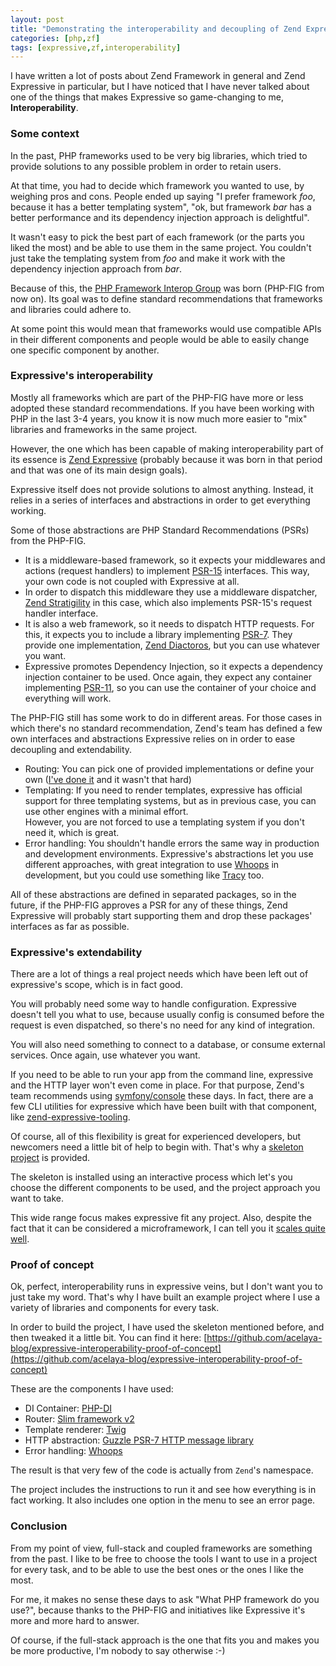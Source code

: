 ```yaml
---
layout: post
title: "Demonstrating the interoperability and decoupling of Zend Expressive"
categories: [php,zf]
tags: [expressive,zf,interoperability]
---
```


I have written a lot of posts about Zend Framework in general and Zend Expressive in particular, but I have noticed that I have never talked about one of the things that makes Expressive so game-changing to me, **Interoperability**.

### Some context

In the past, PHP frameworks used to be very big libraries, which tried to provide solutions to any possible problem in order to retain users.

At that time, you had to decide which framework you wanted to use, by weighing pros and cons. People ended up saying "I prefer framework *foo*, because it has a better templating system", "ok, but framework *bar* has a better performance and its dependency injection approach is delightful".

It wasn't easy to pick the best part of each framework (or the parts you liked the most) and be able to use them in the same project. You couldn't just take the templating system from *foo* and make it work with the dependency injection approach from *bar*.

Because of this, the [PHP Framework Interop Group](https://www.php-fig.org/) was born (PHP-FIG from now on). Its goal was to define standard recommendations that frameworks and libraries could adhere to.

At some point this would mean that frameworks would use compatible APIs in their different components and people would be able to easily change one specific component by another.

### Expressive's interoperability

Mostly all frameworks which are part of the PHP-FIG have more or less adopted these standard recommendations. If you have been working with PHP in the last 3-4 years, you know it is now much more easier to "mix" libraries and frameworks in the same project.

However, the one which has been capable of making interoperability part of its essence is [Zend Expressive](https://docs.zendframework.com/zend-expressive/) (probably because it was born in that period and that was one of its main design goals).

Expressive itself does not provide solutions to almost anything. Instead, it relies in a series of interfaces and abstractions in order to get everything working.

Some of those abstractions are PHP Standard Recommendations (PSRs) from the PHP-FIG.

* It is a middleware-based framework, so it expects your middlewares and actions (request handlers) to implement [PSR-15](https://www.php-fig.org/psr/psr-15/) interfaces. This way, your own code is not coupled with Expressive at all.
* In order to dispatch this middleware they use a middleware dispatcher, [Zend Stratigility](https://docs.zendframework.com/zend-stratigility/) in this case, which also implements PSR-15's request handler interface.
* It is also a web framework, so it needs to dispatch HTTP requests. For this, it expects you to include a library implementing [PSR-7](https://www.php-fig.org/psr/psr-7/). They provide one implementation, [Zend Diactoros](https://docs.zendframework.com/zend-diactoros/), but you can use whatever you want.
* Expressive promotes Dependency Injection, so it expects a dependency injection container to be used. Once again, they expect any container implementing [PSR-11](https://www.php-fig.org/psr/psr-11/), so you can use the container of your choice and everything will work.

The PHP-FIG still has some work to do in different areas. For those cases in which there's no standard recommendation, Zend's team has defined a few own interfaces and abstractions Expressive relies on in order to ease decoupling and extendability.

* Routing: You can pick one of provided implementations or define your own ([I've done it](https://github.com/acelaya/expressive-slim-router) and it wasn't that hard)
* Templating: If you need to render templates, expressive has official support for three templating systems, but as in previous case, you can use other engines with a minimal effort.<br>
However, you are not forced to use a templating system if you don't need it, which is great.
* Error handling: You shouldn't handle errors the same way in production and development environments. Expressive's abstractions let you use different approaches, with great integration to use [Whoops](http://filp.github.io/whoops/) in development, but you could use something like [Tracy](https://tracy.nette.org/en/) too.

All of these abstractions are defined in separated packages, so in the future, if the PHP-FIG approves a PSR for any of these things, Zend Expressive will probably start supporting them and drop these packages' interfaces as far as possible.

### Expressive's extendability

There are a lot of things a real project needs which have been left out of expressive's scope, which is in fact good.

You will probably need some way to handle configuration. Expressive doesn't tell you what to use, because usually config is consumed before the request is even dispatched, so there's no need for any kind of integration.

You will also need something to connect to a database, or consume external services. Once again, use whatever you want.

If you need to be able to run your app from the command line, expressive and the HTTP layer won't even come in place. For that purpose, Zend's team recommends using [symfony/console](http://symfony.com/doc/current/components/console.html) these days. In fact, there are a few CLI utilities for expressive which have been built with that component, like [zend-expressive-tooling](https://github.com/zendframework/zend-expressive-tooling).

Of course, all of this flexibility is great for experienced developers, but newcomers need a little bit of help to begin with. That's why a [skeleton project](https://github.com/zendframework/zend-expressive-skeleton) is provided.

The skeleton is installed using an interactive process which let's you choose the different components to be used, and the project approach you want to take.

This wide range focus makes expressive fit any project. Also, despite the fact that it can be considered a microframework, I can tell you it [scales quite well](/2016/07/21/project-scalability-with-zend-expressive/).

### Proof of concept

Ok, perfect, interoperability runs in expressive veins, but I don't want you to just take my word. That's why I have built an example project where I use a variety of libraries and components for every task.

In order to build the project, I have used the skeleton mentioned before, and then tweaked it a little bit. You can find it here: [https://github.com/acelaya-blog/expressive-interoperability-proof-of-concept](https://github.com/acelaya-blog/expressive-interoperability-proof-of-concept) 

These are the components I have used:

* DI Container: [PHP-DI](http://php-di.org/)
* Router: [Slim framework v2](https://github.com/acelaya/expressive-slim-router)
* Template renderer: [Twig](https://twig.symfony.com/)
* HTTP abstraction: [Guzzle PSR-7 HTTP message library](https://github.com/guzzle/psr7)
* Error handling: [Whoops](http://filp.github.io/whoops/)

The result is that very few of the code is actually from `Zend`'s namespace.

The project includes the instructions to run it and see how everything is in fact working. It also includes one option in the menu to see an error page.

### Conclusion

From my point of view, full-stack and coupled frameworks are something from the past. I like to be free to choose the tools I want to use in a project for every task, and to be able to use the best ones or the ones I like the most.

For me, it makes no sense these days to ask "What PHP framework do you use?", because thanks to the PHP-FIG and initiatives like Expressive it's more and more hard to answer.

Of course, if the full-stack approach is the one that fits you and makes you be more productive, I'm nobody to say otherwise :-)
